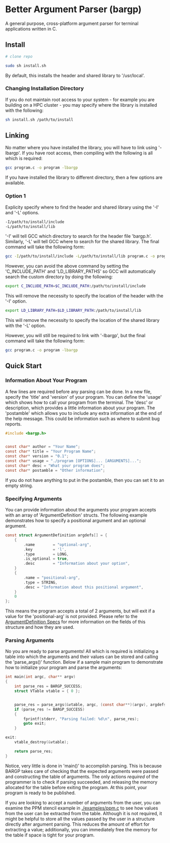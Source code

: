 # Better Argument Parser (bargp)

A general purpose, cross-platform argument parser for terminal applications written in C.

## Install
```sh
# clone repo

sudo sh install.sh
```
By default, this installs the header and shared library to '/usr/local'.

### Changing Installation Directory
If you do not maintain root access to your system - for example you are building on a HPC cluster - you may specify where the library is installed with the following:
```sh
sh install.sh /path/to/install
```

## Linking
No matter where you have installed the library, you will have to link using '-lbargp'. If you have root access, then compiling with the following is all which is required:
```sh
gcc program.c -o program -lbargp
```

If you have installed the library to different directory, then a few options are available.

### Option 1
Explicity specify where to find the header and shared library using the '-I' and '-L' options.
```sh
-I/path/to/install/include
-L/path/to/install/lib
```
'-I' will tell GCC which directory to search for the header file 'bargp.h'. Similarly, '-L' will tell GCC where to search for the shared library. The final command will take the following form:
```sh
gcc -I/path/to/install/include -L/path/to/install/lib program.c -o program
```

However, you can avoid the above command by setting the 'C_INCLUDE_PATH' and 'LD_LIBRARY_PATHS' so GCC will automatically search the custom directory by doing the following:
```sh
export C_INCLUDE_PATH=$C_INCLUDE_PATH:/path/to/install/include
```
This will remove the necessity to specify the location of the header with the '-I' option.

```sh
export LD_LIBRARY_PATH=$LD_LIBRARY_PATH:/path/to/install/lib
```
This will remove the necessity to specify the location of the shared library with the '-L' option.

However, you will still be required to link with '-lbargp', but the final command will take the following form:
```sh
gcc program.c -o program -lbargp
```

## Quick Start
### Information About Your Program
A few lines are required before any parsing can be done. In a new file, specify the 'title' and 'version' of your program. You can define the 'usage' which shows how to call your program from the terminal. The 'desc' or description, which provides a little information about your program. The 'postamble' which allows you to include any extra information at the end of the help message. This could be information such as where to submit bug reports.
```c
#include <bargp.h>


const char* author = "Your Name";
const char* title = "Your Program Name";
const char* version = "0.1";
const char* usage = "./program [OPTIONS]... [ARGUMENTS]...";
const char* desc = "What your program does";
const char* postamble = "Other information";
```
If you do not have anything to put in the postamble, then you can set it to an empty string.

### Specifying Arguments
You can provide information about the arguments your program accepts with an array of 'ArgumentDefinition' structs. The following example demonstrates how to specify a positional argument and an optional argument.
```c
const struct ArgumentDefinition argdefs[] = {
    {
        .name        = "optional-arg",
        .key         = 'l',
        .type        = LONG,
        .is_optional = true,
        .desc        = "Information about your option",
    }
    {
        .name = "positional-arg",
        .type = STRING,
        .desc = "Information about this positional argument",
    }
    0
};
```
This means the program accepts a total of 2 arguments, but will exit if a value for the 'positional-arg' is not provided. Please refer to the [ArgumentDefinition Specs]() for more information on the fields of this structure and how they are used.

### Parsing Arguments
No you are ready to parse arguments! All which is required is initializing a table into which the arguments and their values can be stored and calling the 'parse_args()' function. Below if a sample main program to demonstrate how to initialize your program and parse the arguments:
```c
int main(int argc, char** argv)
{
    int parse_res = BARGP_SUCCESS;
    struct VTable vtable = { 0 };


    parse_res = parse_args(&vtable, argc, (const char**)(argv), argdefs);
    if (parse_res != BARGP_SUCCESS)
    {
        fprintf(stderr, "Parsing failed: %d\n", parse_res);
        goto exit;
    }

exit:
    vtable_destroy(&vtable);

    return parse_res;
}
```
Notice, very little is done in 'main()' to accomplish parsing. This is because BARGP takes care of checking that the expected arguments were passed and constructing the table of arguments. The only actions *required* of the programmer is to check if parsing succeeded, and releasing the memory allocated for the table before exiting the program. At this point, your program is ready to be published.

If you are looking to accept a number of arguments from the user, you can examine the PPM stencil example in [./examples/ppm.c](./examples/ppm.c) to see how values from the user can be extracted from the table. Although it is not required, it might be helpful to store all the values passed by the user in a structure directly after argument parsing. This reduces the amount of effort for extracting a value; additionally, you can immediately free the memory for the table if space is tight for your program.
